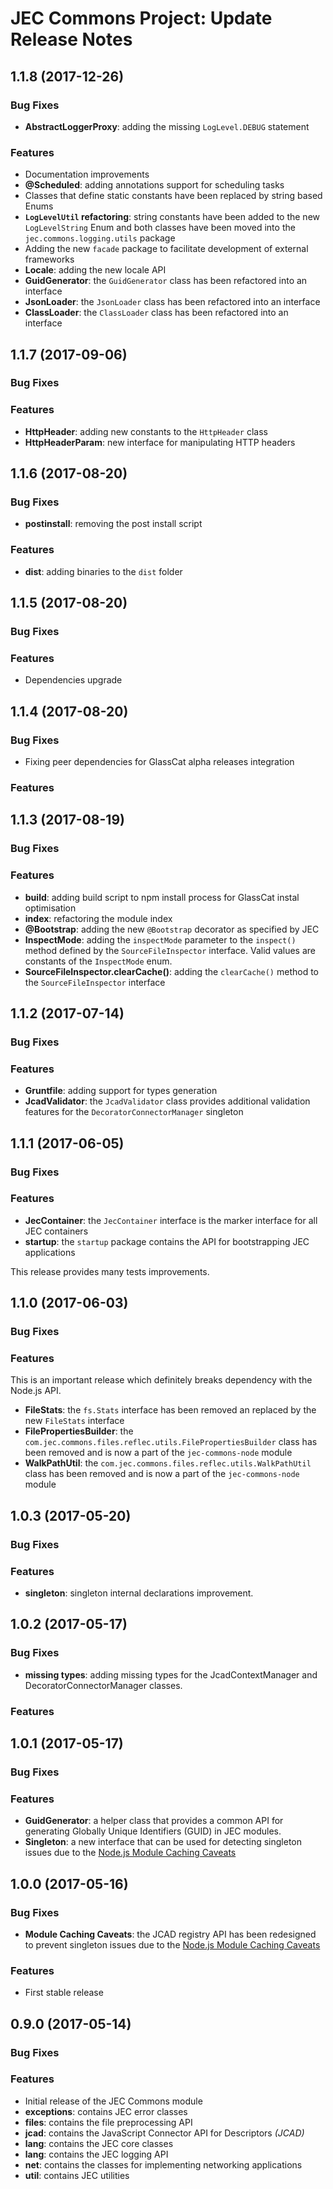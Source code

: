 # JEC Commons Project: Update Release Notes

<a name="jec-commons-1.1.8"></a>
## **1.1.8** (2017-12-26)

### Bug Fixes

- **AbstractLoggerProxy**: adding the missing `LogLevel.DEBUG` statement

### Features

- Documentation improvements
- **@Scheduled**: adding annotations support for scheduling tasks
- Classes that define static constants have been replaced by string based Enums
- **`LogLevelUtil` refactoring**: string constants have been added to the new `LogLevelString` Enum and both classes have been moved into the `jec.commons.logging.utils` package
- Adding the new `facade` package to facilitate development of external frameworks 
- **Locale**: adding the new locale API 
- **GuidGenerator**: the `GuidGenerator` class has been refactored into an interface
- **JsonLoader**: the `JsonLoader` class has been refactored into an interface
- **ClassLoader**: the `ClassLoader` class has been refactored into an interface

<a name="jec-commons-1.1.7"></a>
## **1.1.7** (2017-09-06)

### Bug Fixes

### Features

- **HttpHeader**: adding new constants to the `HttpHeader` class
- **HttpHeaderParam**: new interface for manipulating HTTP headers

<a name="jec-commons-1.1.6"></a>
## **1.1.6** (2017-08-20)

### Bug Fixes

- **postinstall**: removing the post install script

### Features

- **dist**: adding binaries to the `dist` folder

<a name="jec-commons-1.1.5"></a>
## **1.1.5** (2017-08-20)

### Bug Fixes

### Features

- Dependencies upgrade

<a name="jec-commons-1.1.4"></a>
## **1.1.4** (2017-08-20)

### Bug Fixes

- Fixing peer dependencies for GlassCat alpha releases integration

### Features

<a name="jec-commons-1.1.3"></a>
## **1.1.3** (2017-08-19)

### Bug Fixes

### Features

- **build**: adding build script to npm install process for GlassCat instal optimisation
- **index**: refactoring the module index
- **@Bootstrap**: adding the new `@Bootstrap` decorator as specified by JEC
- **InspectMode**: adding the `inspectMode` parameter to the `inspect()` method defined by the `SourceFileInspector` interface. Valid values are constants of the `InspectMode` enum.
- **SourceFileInspector.clearCache()**: adding the `clearCache()` method to the `SourceFileInspector` interface

<a name="jec-commons-1.1.2"></a>
## **1.1.2** (2017-07-14)

### Bug Fixes

### Features

- **Gruntfile**: adding support for types generation
- **JcadValidator**: the `JcadValidator` class provides additional validation features for the `DecoratorConnectorManager` singleton

<a name="jec-commons-1.1.1"></a>
## **1.1.1** (2017-06-05)

### Bug Fixes

### Features

- **JecContainer**: the `JecContainer` interface is the marker interface for all JEC containers
- **startup**: the `startup` package contains the API for bootstrapping JEC applications

This release provides many tests improvements.

<a name="jec-commons-1.1.0"></a>
## **1.1.0** (2017-06-03)

### Bug Fixes

### Features

This is an important release which definitely breaks dependency with the Node.js API.

- **FileStats**: the `fs.Stats` interface has been removed an replaced by the new `FileStats` interface
- **FilePropertiesBuilder**: the `com.jec.commons.files.reflec.utils.FilePropertiesBuilder` class has been removed and is now a part of the `jec-commons-node` module
- **WalkPathUtil**: the `com.jec.commons.files.reflec.utils.WalkPathUtil` class has been removed and is now a part of the `jec-commons-node` module

<a name="jec-commons-1.0.3"></a>
## **1.0.3** (2017-05-20)

### Bug Fixes

### Features

- **singleton**: singleton internal declarations improvement.

<a name="jec-commons-1.0.2"></a>
## **1.0.2** (2017-05-17)

### Bug Fixes

- **missing types**: adding missing types for the JcadContextManager and DecoratorConnectorManager classes.

### Features

<a name="jec-commons-1.0.1"></a>
## **1.0.1** (2017-05-17)

### Bug Fixes

### Features

- **GuidGenerator**: a helper class that provides a common API for generating Globally Unique Identifiers (GUID) in JEC modules.
- **Singleton**: a new interface that can be used for detecting singleton issues due to the [Node.js Module Caching Caveats](https://nodejs.org/api/modules.html#modules_module_caching_caveats)

<a name="jec-commons-1.0.0"></a>
## **1.0.0** (2017-05-16)

### Bug Fixes

- **Module Caching Caveats**: the JCAD registry API has been redesigned to prevent singleton issues due to the [Node.js Module Caching Caveats](https://nodejs.org/api/modules.html#modules_module_caching_caveats)

### Features

- First stable release

<a name="jec-commons-0.9.0"></a>
## **0.9.0** (2017-05-14)

### Bug Fixes

### Features

- Initial release of the JEC Commons module
- **exceptions**: contains JEC error classes
- **files**: contains the file preprocessing API
- **jcad**: contains the JavaScript Connector API for Descriptors *(JCAD)*
- **lang**: contains the JEC core classes
- **lang**: contains the JEC logging API
- **net**: contains the classes for implementing networking applications
- **util**: contains JEC utilities